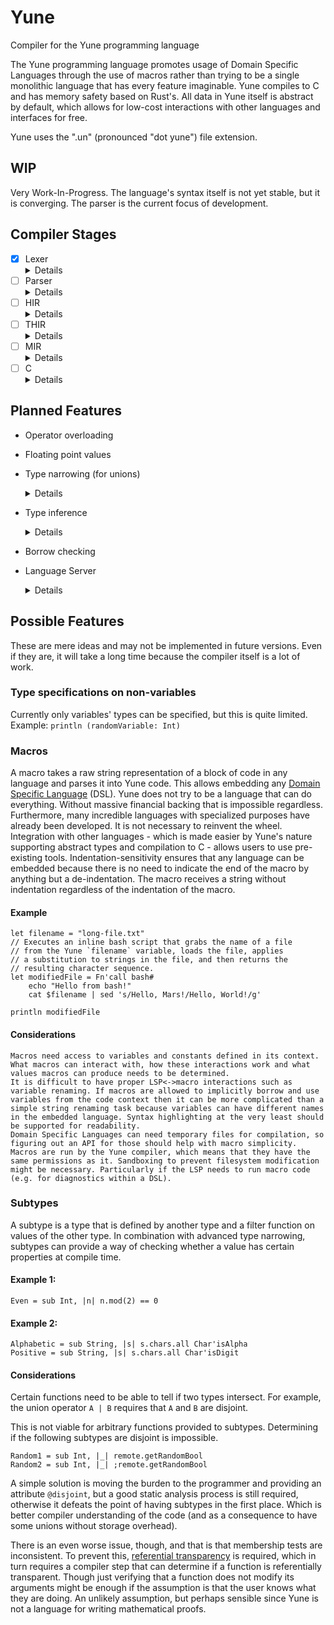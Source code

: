 # Yune
Compiler for the Yune programming language

The Yune programming language promotes usage of Domain Specific Languages through the use of macros rather than trying to be a single monolithic language that has every feature imaginable. Yune compiles to C and has memory safety based on Rust's. All data in Yune itself is abstract by default, which allows for low-cost interactions with other languages and interfaces for free.

Yune uses the ".un" (pronounced "dot yune") file extension.

## WIP
Very Work-In-Progress. The language's syntax itself is not yet stable, but it is converging. The parser is the current focus of development.

## Compiler Stages

- [x] Lexer
    <details>
    Tokenize a file into a sequence of tokens
    </details>
- [ ] Parser
    <details>
    Construct a Parse Tree from a lexed file.
    The Parse Tree intuitively contains everything needed to output a formatted version of the same code.
    </details>
- [ ] HIR
    <details>
    - [ ] Convert string identifiers to abstract integer identifiers.
    - [ ] Type checking.
    </details>
- [ ] THIR
    <details>
    Fully typed HIR.
    </details>
- [ ] MIR
    <details>
    - [ ] Lower multi-RHS binary expressions.
    - [ ] Lambda lifting.
    - [ ] Tagged unions to concrete C-types.
    - [ ] Explicit Typing
    </details>
- [ ] C
    <details>
    Convert into C code.
    </details>

## Planned Features

- Operator overloading

- Floating point values

- Type narrowing (for unions)
    <details>
    Determines the narrowed type of a variable after a branch has been applied to it.
    Example:
        ```
        square(n: Int | Float): Int | Float =
            n is int: Int -> n * n
            // n is now known to be a Float due to type narrowing
            n * n
        ```
    Considerations:
        While it is easy to implement for unions, more complicated operations can also benefit from type narrowing for better static analysis. This requires subtyping, though.
    </details>

- Type inference
    <details>
    Type inference is the process of determining a variable's type from the context, allowing the user to omit the type in a lot of cases.
    </details>

- Borrow checking

- Language Server
    <details>
    A language server provides syntax highlighting and in-code-editor error messages, as well as other less useful features.
    </details>

## Possible Features

These are mere ideas and may not be implemented in future versions. Even if they are, it will take a long time because the compiler itself is a lot of work.

### Type specifications on non-variables
Currently only variables' types can be specified, but this is quite limited.
Example: `println (randomVariable: Int)`

### Macros
A macro takes a raw string representation of a block of code in any language and parses it into Yune code. This allows embedding any [Domain Specific Language](https://wikipedia.com/wiki/domain_specific_language) (DSL). Yune does not try to be a language that can do everything. Without massive financial backing that is impossible regardless. Furthermore, many incredible languages with specialized purposes have already been developed. It is not necessary to reinvent the wheel. Integration with other languages - which is made easier by Yune's nature supporting abstract types and compilation to C - allows users to use pre-existing tools. Indentation-sensitivity ensures that any language can be embedded because there is no need to indicate the end of the macro by anything but a de-indentation. The macro receives a string without indentation regardless of the indentation of the macro.

#### Example
```
let filename = "long-file.txt"
// Executes an inline bash script that grabs the name of a file
// from the Yune `filename` variable, loads the file, applies
// a substitution to strings in the file, and then returns the
// resulting character sequence.
let modifiedFile = Fn'call bash#
    echo "Hello from bash!"
    cat $filename | sed 's/Hello, Mars!/Hello, World!/g'

println modifiedFile
```

#### Considerations
    Macros need access to variables and constants defined in its context. What macros can interact with, how these interactions work and what values macros can produce needs to be determined.
    It is difficult to have proper LSP<->macro interactions such as variable renaming. If macros are allowed to implicitly borrow and use variables from the code context then it can be more complicated than a simple string renaming task because variables can have different names in the embedded language. Syntax highlighting at the very least should be supported for readability.
    Domain Specific Languages can need temporary files for compilation, so figuring out an API for those should help with macro simplicity.
    Macros are run by the Yune compiler, which means that they have the same permissions as it. Sandboxing to prevent filesystem modification might be necessary. Particularly if the LSP needs to run macro code (e.g. for diagnostics within a DSL).

### Subtypes
A subtype is a type that is defined by another type and a filter function on values of the other type. In combination with advanced type narrowing, subtypes can provide a way of checking whether a value has certain properties at compile time.

#### Example 1:
```
Even = sub Int, |n| n.mod(2) == 0
```

#### Example 2:
```
Alphabetic = sub String, |s| s.chars.all Char'isAlpha
Positive = sub String, |s| s.chars.all Char'isDigit
```

#### Considerations

Certain functions need to be able to tell if two types intersect. For example, the union operator `A | B` requires that `A` and `B` are disjoint.

This is not viable for arbitrary functions provided to subtypes. Determining if the following subtypes are disjoint is impossible.

```
Random1 = sub Int, |_| remote.getRandomBool
Random2 = sub Int, |_| ;remote.getRandomBool
```

A simple solution is moving the burden to the programmer and providing an attribute `@disjoint`, but a good static analysis process is still required, otherwise it defeats the point of having subtypes in the first place. Which is better compiler understanding of the code (and as a consequence to have some unions without storage overhead).

There is an even worse issue, though, and that is that membership tests are inconsistent. To prevent this, [referential transparency](https://wikipedia.com/wiki/referential_transparency) is required, which in turn requires a compiler step that can determine if a function is referentially transparent. Though just verifying that a function does not modify its arguments might be enough if the assumption is that the user knows what they are doing. An unlikely assumption, but perhaps sensible since Yune is not a language for writing mathematical proofs.

